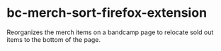 # bc-merch-sort-firefox-extension
Reorganizes the merch items on a bandcamp page to relocate sold out items to the bottom of the page.
